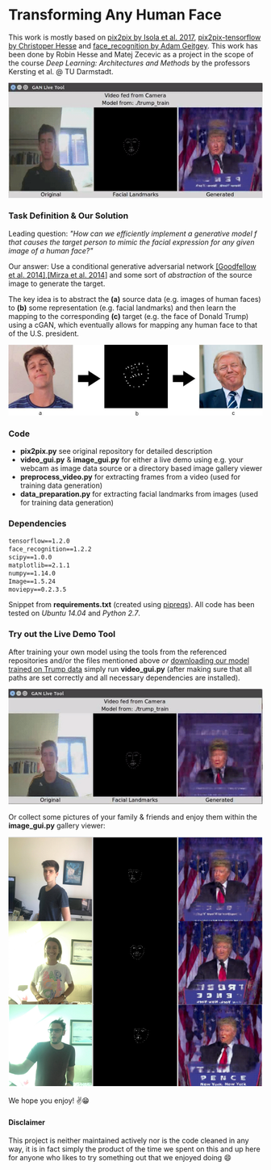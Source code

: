 # Transforming Any Human Face

This work is mostly based on [pix2pix by Isola et al. 2017](https://github.com/phillipi/pix2pix), [pix2pix-tensorflow by Christoper Hesse](https://github.com/affinelayer/pix2pix-tensorflow) and [face_recognition by Adam Geitgey](https://github.com/ageitgey/face_recognition).
This work has been done by Robin Hesse and Matej Zecevic as a project in the scope of the course *Deep Learning: Architectures and Methods* by the professors Kersting et al. @ TU Darmstadt.

![trump_1](./gif_1.gif)



### Task Definition & Our Solution

Leading question: *"How can we efficiently implement a generative model f that causes the target person to mimic the facial expression for any given image of a human face?"*

Our answer: Use a conditional generative adversarial network [[Goodfellow et al. 2014]](https://arxiv.org/abs/1406.2661),[[Mirza et al. 2014]](https://arxiv.org/abs/1411.1784) and some sort of *abstraction* of the source image to generate the target.

The key idea is to abstract the **(a)** source data (e.g. images of human faces) to **(b)** some representation (e.g. facial landmarks) and then learn the mapping to the corresponding **(c)** target (e.g. the face of Donald Trump) using a cGAN, which eventually allows for mapping any human face to that of the U.S. president.

![idea](idea.jpg)

### Code

* **pix2pix.py** see original repository for detailed description
* **video_gui.py** & **image_gui.py** for either a live demo using e.g. your webcam as image data source or a directory based image gallery viewer
* **preprocess_video.py** for extracting frames from a video (used for training data generation)
* **data_preparation.py** for extracting facial landmarks from images (used for training data generation)

### Dependencies

```
tensorflow==1.2.0
face_recognition==1.2.2
scipy==1.0.0
matplotlib==2.1.1
numpy==1.14.0
Image==1.5.24
moviepy==0.2.3.5
```

Snippet from **requirements.txt** (created using [pipreqs](https://github.com/bndr/pipreqs)).
All code has been tested on *Ubuntu 14.04* and *Python 2.7*.

### Try out the Live Demo Tool

After training your own model using the tools from the referenced repositories and/or the files mentioned above *or* [downloading our model trained on Trump data](https://www.dropbox.com/s/nwle71qje0f982t/trump_train.tar.gz?dl=0) simply run **video_gui.py** (after making sure that all paths are set correctly and all necessary dependencies are installed).

![trump_2](./gif_2.gif)


Or collect some pictures of your family & friends and enjoy them within the **image_gui.py** gallery viewer:

![a](gallery2.png)



We hope you enjoy! :v::grin: 

#### Disclaimer

This project is neither maintained actively nor is the code cleaned in any way, it is in fact simply the product of the time we spent on this and up here for anyone who likes to try something out that we enjoyed doing :smile:
